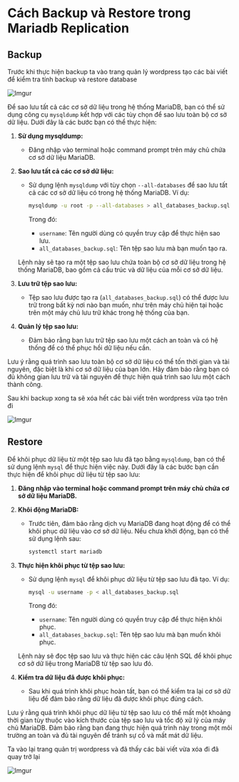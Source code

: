 # Cách Backup và Restore trong Mariadb Replication

## Backup
Trước khi thực hiện backup ta vào trang quản lý wordpress tạo các bài viết để kiểm tra tính backup và restore database

![Imgur](https://i.imgur.com/MEiIbsR.png)

Để sao lưu tất cả các cơ sở dữ liệu trong hệ thống MariaDB, bạn có thể sử dụng công cụ `mysqldump` kết hợp với các tùy chọn để sao lưu toàn bộ cơ sở dữ liệu. Dưới đây là các bước bạn có thể thực hiện:

1. **Sử dụng mysqldump:**
   - Đăng nhập vào terminal hoặc command prompt trên máy chủ chứa cơ sở dữ liệu MariaDB.

2. **Sao lưu tất cả các cơ sở dữ liệu:**
   - Sử dụng lệnh `mysqldump` với tùy chọn `--all-databases` để sao lưu tất cả các cơ sở dữ liệu có trong hệ thống MariaDB. Ví dụ:

     ```sh
     mysqldump -u root -p --all-databases > all_databases_backup.sql
     ```

     Trong đó:
     - `username`: Tên người dùng có quyền truy cập để thực hiện sao lưu.
     - `all_databases_backup.sql`: Tên tệp sao lưu mà bạn muốn tạo ra.

   Lệnh này sẽ tạo ra một tệp sao lưu chứa toàn bộ cơ sở dữ liệu trong hệ thống MariaDB, bao gồm cả cấu trúc và dữ liệu của mỗi cơ sở dữ liệu.

3. **Lưu trữ tệp sao lưu:**
   - Tệp sao lưu được tạo ra (`all_databases_backup.sql`) có thể được lưu trữ trong bất kỳ nơi nào bạn muốn, như trên máy chủ hiện tại hoặc trên một máy chủ lưu trữ khác trong hệ thống của bạn.

4. **Quản lý tệp sao lưu:**
   - Đảm bảo rằng bạn lưu trữ tệp sao lưu một cách an toàn và có hệ thống để có thể phục hồi dữ liệu nếu cần.

Lưu ý rằng quá trình sao lưu toàn bộ cơ sở dữ liệu có thể tốn thời gian và tài nguyên, đặc biệt là khi cơ sở dữ liệu của bạn lớn. Hãy đảm bảo rằng bạn có đủ không gian lưu trữ và tài nguyên để thực hiện quá trình sao lưu một cách thành công.


Sau khi backup xong ta sẽ xóa hết các bài viết trên wordpress vừa tạo trên đi

![Imgur](https://i.imgur.com/B8Obzi6.png)

## Restore
Để khôi phục dữ liệu từ một tệp sao lưu đã tạo bằng `mysqldump`, bạn có thể sử dụng lệnh `mysql` để thực hiện việc này. Dưới đây là các bước bạn cần thực hiện để khôi phục dữ liệu từ tệp sao lưu:

1. **Đăng nhập vào terminal hoặc command prompt trên máy chủ chứa cơ sở dữ liệu MariaDB.**

2. **Khôi động MariaDB:**
   - Trước tiên, đảm bảo rằng dịch vụ MariaDB đang hoạt động để có thể khôi phục dữ liệu vào cơ sở dữ liệu. Nếu chưa khởi động, bạn có thể sử dụng lệnh sau:

     ```sh
     systemctl start mariadb
     ```

3. **Thực hiện khôi phục từ tệp sao lưu:**
   - Sử dụng lệnh `mysql` để khôi phục dữ liệu từ tệp sao lưu đã tạo. Ví dụ:

     ```sh
     mysql -u username -p < all_databases_backup.sql
     ```

     Trong đó:
     - `username`: Tên người dùng có quyền truy cập để thực hiện khôi phục.
     - `all_databases_backup.sql`: Tên tệp sao lưu mà bạn muốn khôi phục.

   Lệnh này sẽ đọc tệp sao lưu và thực hiện các câu lệnh SQL để khôi phục cơ sở dữ liệu trong MariaDB từ tệp sao lưu đó.

4. **Kiểm tra dữ liệu đã được khôi phục:**
   - Sau khi quá trình khôi phục hoàn tất, bạn có thể kiểm tra lại cơ sở dữ liệu để đảm bảo rằng dữ liệu đã được khôi phục đúng cách.

Lưu ý rằng quá trình khôi phục dữ liệu từ tệp sao lưu có thể mất một khoảng thời gian tùy thuộc vào kích thước của tệp sao lưu và tốc độ xử lý của máy chủ MariaDB. Đảm bảo rằng bạn đang thực hiện quá trình này trong một môi trường an toàn và đủ tài nguyên để tránh sự cố và mất mát dữ liệu.

Ta vào lại trang quản trị wordpress và đã thấy các bài viết vừa xóa đi đã quay trở lại

![Imgur](https://i.imgur.com/hGTidoq.png)